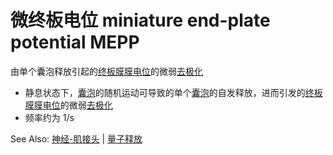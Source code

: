 # 微终板电位 miniature end-plate potential MEPP

由单个囊泡释放引起的[终板膜](终板膜.md)[膜电位](膜电位.md)的微弱[去极化](去极化.md)

- 静息状态下，[囊泡](囊泡.md)的随机运动可导致的单个[囊泡](囊泡.md)的自发释放，进而引发的[终板膜](终板膜.md)[膜电位](膜电位.md)的微弱[去极化](去极化.md)
- 频率约为 1/s

See Also: [神经-肌接头](神经-肌接头.md) | [量子释放](量子释放.md)


